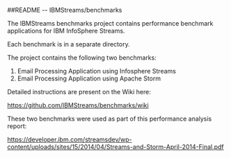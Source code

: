 ##README --  IBMStreams/benchmarks

The IBMStreams benchmarks project contains performance benchmark applications for IBM InfoSphere Streams.

Each benchmark is in a separate directory.

The project contains the following two benchmarks:

1.  Email Processing Application using Infosphere Streams
2.  Email Processing Application using Apache Storm

Detailed instructions are present on the Wiki here:

https://github.com/IBMStreams/benchmarks/wiki

These two benchmarks were used as part of this performance analysis report:

https://developer.ibm.com/streamsdev/wp-content/uploads/sites/15/2014/04/Streams-and-Storm-April-2014-Final.pdf


